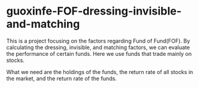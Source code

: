 # guoxinfe-FOF-dressing-invisible-and-matching

This is a project focusing on the factors regarding Fund of Fund(FOF). By calculating the dressing, invisible, and matching factors, we can evaluate the performance of certain funds. Here we use funds that trade mainly on stocks.

What we need are the holdings of the funds, the return rate of all stocks in the market, and the return rate of the funds. 
